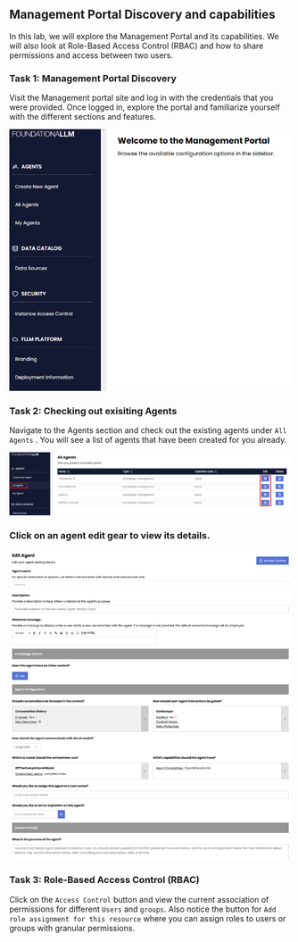 ## Management Portal Discovery and capabilities

In this lab, we will explore the Management Portal and its capabilities. We will also look at Role-Based Access Control (RBAC) and how to share permissions and access between two users.

### Task 1: Management Portal Discovery
Visit the Management portal site and log in with the credentials that you were provided. Once logged in, explore the portal and familiarize yourself with the different sections and features.

![Management Portal](/media/Lab1-1.jpg)

### Task 2: Checking out exisiting Agents
Navigate to the Agents section and check out the existing agents under `All Agents`  . You will see a list of agents that have been created for you already. 

![All agents](/media/Lab1-2.jpg)

### Click on an agent edit gear to view its details.

![Agent details](/media/Lab1-3.jpg)

### Task 3: Role-Based Access Control (RBAC)
Click on the `Access Control` button and view the current association of permissions for different `Users` and `groups`. Also notice the button for `Add role assignment for this resource` where you can assign roles to users or groups with granular permissions.
